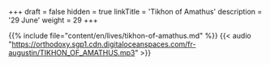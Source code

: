 +++
draft = false
hidden = true
linkTitle = 'Tikhon of Amathus'
description = '29 June'
weight = 29
+++

{{% include file="content/en/lives/tikhon-of-amathus.md" %}}
{{< audio "https://orthodoxy.sgp1.cdn.digitaloceanspaces.com/fr-augustin/TIKHON_OF_AMATHUS.mp3" >}}
